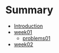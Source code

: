 # Summary

* [Introduction](README.md)
* [week01](week01/week01.md)
    * [problems01](week01/problems01.md)
* [week02](week02/week02.md)

